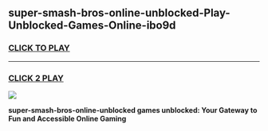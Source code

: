 
## super-smash-bros-online-unblocked-Play-Unblocked-Games-Online-ibo9d
<h3>
<a href="https://premium76.site?title=super-smash-bros-online-unblocked&ref=25A">CLICK TO PLAY</a></h3>
<hr>

<h3>
<a href="https://premium76.site?title=super-smash-bros-online-unblocked&ref=25A">CLICK 2 PLAY</a>
  
</h3>

<a href="https://premium76.site?title=super-smash-bros-online-unblocked&ref=25A"><img src="https://clearcache.store/games.png"></a>


**super-smash-bros-online-unblocked games unblocked: Your Gateway to Fun and Accessible Online Gaming**
